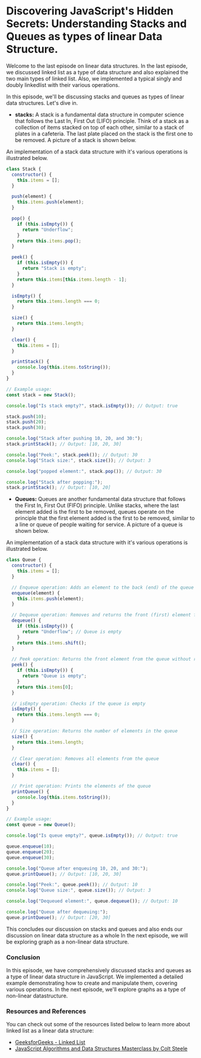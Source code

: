 # Discovering JavaScript's Hidden Secrets: Understanding Stacks and Queues as types of linear Data Structure.

Welcome to the last episode on linear data structures. In the last episode, we discussed linked list as a type of data structure and also explained the two main types of linked list. Also, we implemented a typical singly and doubly linkedlist with their various operations.

In this episode, we'll be discussing stacks and queues as types of linear data structures. Let's dive in.

- **stacks:** A stack is a fundamental data structure in computer science that follows the Last In, First Out (LIFO) principle. Think of a stack as a collection of items stacked on top of each other, similar to a stack of plates in a cafeteria. The last plate placed on the stack is the first one to be removed. A picture of a stack is shown below.

An implementation of a stack data structure with it's various operations is illustrated below.

```js
class Stack {
  constructor() {
    this.items = [];
  }

  push(element) {
    this.items.push(element);
  }

  pop() {
    if (this.isEmpty()) {
      return "Underflow";
    }
    return this.items.pop();
  }

  peek() {
    if (this.isEmpty()) {
      return "Stack is empty";
    }
    return this.items[this.items.length - 1];
  }

  isEmpty() {
    return this.items.length === 0;
  }

  size() {
    return this.items.length;
  }

  clear() {
    this.items = [];
  }

  printStack() {
    console.log(this.items.toString());
  }
}

// Example usage:
const stack = new Stack();

console.log("Is stack empty?", stack.isEmpty()); // Output: true

stack.push(10);
stack.push(20);
stack.push(30);

console.log("Stack after pushing 10, 20, and 30:");
stack.printStack(); // Output: [10, 20, 30]

console.log("Peek:", stack.peek()); // Output: 30
console.log("Stack size:", stack.size()); // Output: 3

console.log("popped element:", stack.pop()); // Output: 30

console.log("Stack after popping:");
stack.printStack(); // Output: [10, 20]
```

- **Queues:** Queues are another fundamental data structure that follows the First In, First Out (FIFO) principle. Unlike stacks, where the last element added is the first to be removed, queues operate on the principle that the first element added is the first to be removed, similar to a line or queue of people waiting for service. A picture of a queue is shown below.

An implementation of a stack data structure with it's various operations is illustrated below.

```js
class Queue {
  constructor() {
    this.items = [];
  }

  // Enqueue operation: Adds an element to the back (end) of the queue
  enqueue(element) {
    this.items.push(element);
  }

  // Dequeue operation: Removes and returns the front (first) element from the queue
  dequeue() {
    if (this.isEmpty()) {
      return "Underflow"; // Queue is empty
    }
    return this.items.shift();
  }

  // Peek operation: Returns the front element from the queue without removing it
  peek() {
    if (this.isEmpty()) {
      return "Queue is empty";
    }
    return this.items[0];
  }

  // isEmpty operation: Checks if the queue is empty
  isEmpty() {
    return this.items.length === 0;
  }

  // Size operation: Returns the number of elements in the queue
  size() {
    return this.items.length;
  }

  // Clear operation: Removes all elements from the queue
  clear() {
    this.items = [];
  }

  // Print operation: Prints the elements of the queue
  printQueue() {
    console.log(this.items.toString());
  }
}

// Example usage:
const queue = new Queue();

console.log("Is queue empty?", queue.isEmpty()); // Output: true

queue.enqueue(10);
queue.enqueue(20);
queue.enqueue(30);

console.log("Queue after enqueuing 10, 20, and 30:");
queue.printQueue(); // Output: [10, 20, 30]

console.log("Peek:", queue.peek()); // Output: 10
console.log("Queue size:", queue.size()); // Output: 3

console.log("Dequeued element:", queue.dequeue()); // Output: 10

console.log("Queue after dequeuing:");
queue.printQueue(); // Output: [20, 30]
```

This concludes our discussion on stacks and queues and also ends our discussion on linear data structure as a whole In the next episode, we will be exploring graph as a non-linear data structure.

### Conclusion

In this episode, we have comprehensively discussed stacks and queues as a type of linear data structure in JavaScript. We implemented a detailed example demonstrating how to create and manipulate them, covering various operations. In the next episode, we'll explore graphs as a type of non-linear datastructure.

### Resources and References

You can check out some of the resources listed below to learn more about linked list as a linear data structure:

- [GeeksforGeeks - Linked List](https://www.geeksforgeeks.org/difference-between-stack-and-queue-data-structures/)
- [JavaScript Algorithms and Data Structures Masterclass by Colt Steele](https://www.udemy.com/course/js-algorithms-and-data-structures-masterclass/)
